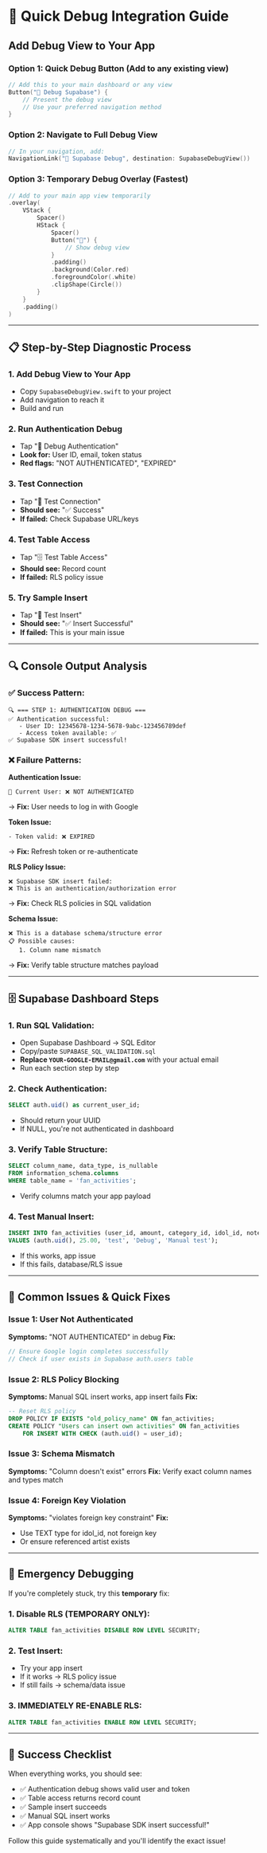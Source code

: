 # 🚀 Quick Debug Integration Guide

## Add Debug View to Your App

### Option 1: Quick Debug Button (Add to any existing view)
```swift
// Add this to your main dashboard or any view
Button("🔧 Debug Supabase") {
    // Present the debug view
    // Use your preferred navigation method
}
```

### Option 2: Navigate to Full Debug View
```swift
// In your navigation, add:
NavigationLink("🔧 Supabase Debug", destination: SupabaseDebugView())
```

### Option 3: Temporary Debug Overlay (Fastest)
```swift
// Add to your main app view temporarily
.overlay(
    VStack {
        Spacer()
        HStack {
            Spacer()
            Button("🔧") {
                // Show debug view
            }
            .padding()
            .background(Color.red)
            .foregroundColor(.white)
            .clipShape(Circle())
        }
    }
    .padding()
)
```

---

## 📋 **Step-by-Step Diagnostic Process**

### 1. **Add Debug View to Your App**
- Copy `SupabaseDebugView.swift` to your project
- Add navigation to reach it
- Build and run

### 2. **Run Authentication Debug**
- Tap "🔐 Debug Authentication" 
- **Look for:** User ID, email, token status
- **Red flags:** "NOT AUTHENTICATED", "EXPIRED"

### 3. **Test Connection**
- Tap "🔗 Test Connection"
- **Should see:** "✅ Success"
- **If failed:** Check Supabase URL/keys

### 4. **Test Table Access**
- Tap "🗄️ Test Table Access" 
- **Should see:** Record count
- **If failed:** RLS policy issue

### 5. **Try Sample Insert**
- Tap "📝 Test Insert"
- **Should see:** "✅ Insert Successful"
- **If failed:** This is your main issue

---

## 🔍 **Console Output Analysis**

### ✅ **Success Pattern:**
```
🔍 === STEP 1: AUTHENTICATION DEBUG ===
✅ Authentication successful:
   - User ID: 12345678-1234-5678-9abc-123456789def
   - Access token available: ✅
✅ Supabase SDK insert successful!
```

### ❌ **Failure Patterns:**

**Authentication Issue:**
```
👤 Current User: ❌ NOT AUTHENTICATED
```
→ **Fix:** User needs to log in with Google

**Token Issue:**
```
- Token valid: ❌ EXPIRED
```
→ **Fix:** Refresh token or re-authenticate

**RLS Policy Issue:**
```
❌ Supabase SDK insert failed:
❌ This is an authentication/authorization error
```
→ **Fix:** Check RLS policies in SQL validation

**Schema Issue:**
```
❌ This is a database schema/structure error
📋 Possible causes:
   1. Column name mismatch
```
→ **Fix:** Verify table structure matches payload

---

## 🗄️ **Supabase Dashboard Steps**

### 1. **Run SQL Validation:**
- Open Supabase Dashboard → SQL Editor
- Copy/paste `SUPABASE_SQL_VALIDATION.sql`
- **Replace `YOUR-GOOGLE-EMAIL@gmail.com`** with your actual email
- Run each section step by step

### 2. **Check Authentication:**
```sql
SELECT auth.uid() as current_user_id;
```
- Should return your UUID
- If NULL, you're not authenticated in dashboard

### 3. **Verify Table Structure:**
```sql
SELECT column_name, data_type, is_nullable
FROM information_schema.columns 
WHERE table_name = 'fan_activities';
```
- Verify columns match your app payload

### 4. **Test Manual Insert:**
```sql
INSERT INTO fan_activities (user_id, amount, category_id, idol_id, note)
VALUES (auth.uid(), 25.00, 'test', 'Debug', 'Manual test');
```
- If this works, app issue
- If this fails, database/RLS issue

---

## 🎯 **Common Issues & Quick Fixes**

### Issue 1: User Not Authenticated
**Symptoms:** "NOT AUTHENTICATED" in debug
**Fix:** 
```swift
// Ensure Google login completes successfully
// Check if user exists in Supabase auth.users table
```

### Issue 2: RLS Policy Blocking
**Symptoms:** Manual SQL insert works, app insert fails
**Fix:**
```sql
-- Reset RLS policy
DROP POLICY IF EXISTS "old_policy_name" ON fan_activities;
CREATE POLICY "Users can insert own activities" ON fan_activities
    FOR INSERT WITH CHECK (auth.uid() = user_id);
```

### Issue 3: Schema Mismatch  
**Symptoms:** "Column doesn't exist" errors
**Fix:** Verify exact column names and types match

### Issue 4: Foreign Key Violation
**Symptoms:** "violates foreign key constraint"
**Fix:** 
- Use TEXT type for idol_id, not foreign key
- Or ensure referenced artist exists

---

## 🚨 **Emergency Debugging**

If you're completely stuck, try this **temporary** fix:

### 1. Disable RLS (TEMPORARY ONLY):
```sql
ALTER TABLE fan_activities DISABLE ROW LEVEL SECURITY;
```

### 2. Test Insert:
- Try your app insert
- If it works → RLS policy issue
- If still fails → schema/data issue

### 3. **IMMEDIATELY RE-ENABLE RLS:**
```sql
ALTER TABLE fan_activities ENABLE ROW LEVEL SECURITY;
```

---

## 🎉 **Success Checklist**

When everything works, you should see:
- ✅ Authentication debug shows valid user and token
- ✅ Table access returns record count
- ✅ Sample insert succeeds 
- ✅ Manual SQL insert works
- ✅ App console shows "Supabase SDK insert successful!"

Follow this guide systematically and you'll identify the exact issue!